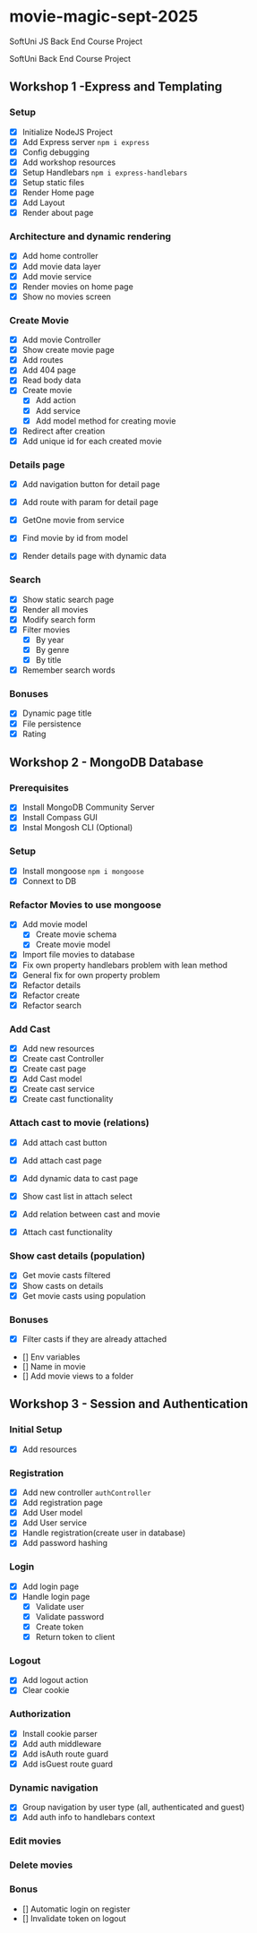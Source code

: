 # movie-magic-sept-2025
SoftUni JS Back End Course Project

SoftUni Back End Course Project

## Workshop 1 -Express and Templating

### Setup

- [x] Initialize NodeJS Project
- [x] Add Express server `npm i express`
- [x] Config debugging
- [x] Add workshop resources
- [x] Setup Handlebars `npm i express-handlebars`
- [x] Setup static files
- [x] Render Home page
- [x] Add Layout
- [x] Render about page

### Architecture and dynamic rendering
- [x] Add home controller
- [x] Add movie data layer
- [x] Add movie service
- [x] Render movies on home page
- [x] Show no movies screen
### Create Movie
- [x] Add movie Controller
- [x] Show create movie page
- [x] Add routes
- [x] Add 404 page
- [x] Read body data
- [x] Create movie
    - [x] Add action
    - [x] Add service
    - [x] Add model method for creating movie
- [x] Redirect after creation
- [x] Add unique id for each created movie   

### Details page
- [x] Add navigation button for detail page
- [x] Add route with param for detail page
- [x] GetOne movie from service
- [x] Find movie by id from model
- [x] Render details page with dynamic data


### Search
- [x] Show static search page
- [x] Render all movies
- [x] Modify search form
- [x] Filter movies
    - [x] By year
    - [x] By genre
    - [x] By title
- [x] Remember search words
### Bonuses
- [x] Dynamic page title
- [x] File persistence
- [x] Rating

## Workshop 2 - MongoDB Database

### Prerequisites
- [x] Install MongoDB Community Server
- [x] Install Compass GUI
- [x] Instal Mongosh CLI (Optional)

### Setup
- [x] Install mongoose `npm i mongoose`
- [x] Connext to DB

### Refactor Movies to use mongoose
- [x] Add movie model
    - [x] Create movie schema
    - [x] Create movie model
- [x] Import file movies to database
- [x] Fix own property handlebars problem with lean method
- [x] General fix for own property problem
- [x] Refactor details
- [x] Refactor create
- [x] Refactor search

### Add Cast
- [x] Add new resources
- [x] Create cast Controller
- [x] Create cast page
- [x] Add Cast model
- [x] Create cast service
- [x] Create cast functionality

### Attach cast to movie (relations)
- [x] Add attach cast button
- [x] Add attach cast page
- [x] Add dynamic data to cast page
- [x] Show cast list in attach select
- [x] Add relation between cast and movie
- [x] Attach cast functionality


### Show cast details (population)
- [x] Get movie casts filtered
- [x] Show casts on details
- [x] Get movie casts using population

### Bonuses
- [x] Filter casts if they are already attached
- [] Env variables
- [] Name in movie
- [] Add movie views to a folder

## Workshop 3 - Session and Authentication

### Initial Setup
- [x] Add resources

### Registration
- [x] Add new controller `authController`
- [x] Add registration page
- [x] Add User model
- [x] Add User service
- [x] Handle registration(create user in database)
- [x] Add password hashing

### Login
- [x] Add login page
- [x] Handle login page
    - [x] Validate user
    - [x] Validate password
    - [x] Create token
    - [x] Return token to client

### Logout
- [x] Add logout action
- [x] Clear cookie

### Authorization
- [x] Install cookie parser
- [x] Add auth middleware
- [x] Add isAuth route guard
- [x] Add isGuest route guard 

### Dynamic navigation
- [x] Group navigation by user type (all, authenticated and guest)
- [x] Add auth info to handlebars context

### Edit movies

### Delete movies

### Bonus
- [] Automatic login on register
- [] Invalidate token on logout